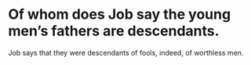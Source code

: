 # Of whom does Job say the young men’s fathers are descendants.

Job says that they were descendants of fools, indeed, of worthless men.
